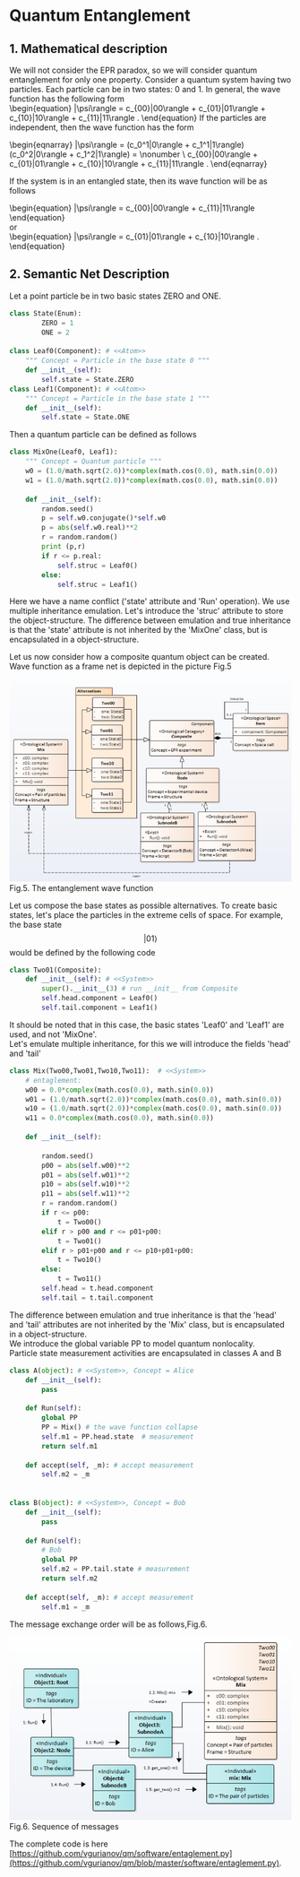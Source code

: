 # Quantum Entanglement
<!---

-->
## 1. Mathematical description
We will not consider the EPR paradox, so we will consider quantum entanglement for only one property. Consider a quantum system having two particles. Each particle can be in two states: 0 and 1. In general, the wave function has the following form  
\begin{equation}
	|\psi\rangle = c_{00}|00\rangle   + c_{01}|01\rangle + c_{10}|10\rangle + c_{11}|11\rangle .
\end{equation}
If the particles are independent, then the wave function has the form  

\begin{eqnarray}
	|\psi\rangle = (c_0^1|0\rangle   + c_1^1|1\rangle)(c_0^2|0\rangle   + c_1^2|1\rangle) = \nonumber \\
	c_{00}|00\rangle   + c_{01}|01\rangle + c_{10}|10\rangle + c_{11}|11\rangle .
\end{eqnarray}  

If the system is in an entangled state, then its wave function will be as follows  

\begin{equation}
	|\psi\rangle = c_{00}|00\rangle   +  c_{11}|11\rangle
\end{equation}  
or  
\begin{equation}
	|\psi\rangle =  c_{01}|01\rangle + c_{10}|10\rangle .
\end{equation}  

## 2. Semantic Net Description
Let a point particle be in two basic states ZERO and ONE.  
``` python
class State(Enum):
        ZERO = 1
        ONE = 2

class Leaf0(Component): # <<Atom>>
    """ Concept = Particle in the base state 0 """
    def __init__(self):
        self.state = State.ZERO
class Leaf1(Component): # <<Atom>>
    """ Concept = Particle in the base state 1 """
    def __init__(self):
        self.state = State.ONE

```  
Then a quantum particle can be defined as follows
``` python
class MixOne(Leaf0, Leaf1):
    """ Concept = Quantum particle """
    w0 = (1.0/math.sqrt(2.0))*complex(math.cos(0.0), math.sin(0.0))
    w1 = (1.0/math.sqrt(2.0))*complex(math.cos(0.0), math.sin(0.0))
    
    def __init__(self):
        random.seed()
        p = self.w0.conjugate()*self.w0
        p = abs(self.w0.real)**2
        r = random.random()
        print (p,r)
        if r <= p.real:
            self.struc = Leaf0() 
        else:
            self.struc = Leaf1() 
```  
Here we have a name conflict ('state' attribute and 'Run' operation). We use multiple inheritance emulation. Let's introduce the 'struc' attribute to store the object-structure. The difference between emulation and true inheritance is that the 'state' attribute is not inherited by the 'MixOne' class, but is encapsulated in a object-structure.  


Let us now consider how a composite quantum object can be created.
Wave function as a frame net is depicted in the picture Fig.5

![Image](entanglement_1.png)
Fig.5. The entanglement wave function

Let us compose the base states as possible alternatives. To create basic states, let's place the particles in the extreme cells of space. For example, the base state $$|01\rangle$$ would be defined by the following code  
``` python
class Two01(Composite):
    def __init__(self): # <<System>>
        super().__init__(3) # run __init__ from Composite
        self.head.component = Leaf0()
        self.tail.component = Leaf1()
```  
It should be noted that in this case, the basic states 'Leaf0' and 'Leaf1' are used, and not 'MixOne'.  
Let's emulate multiple inheritance, for this we will introduce the fields 'head' and 'tail'  
``` python
class Mix(Two00,Two01,Two10,Two11):  # <<System>>
    # entaglement:
    w00 = 0.0*complex(math.cos(0.0), math.sin(0.0))
    w01 = (1.0/math.sqrt(2.0))*complex(math.cos(0.0), math.sin(0.0))
    w10 = (1.0/math.sqrt(2.0))*complex(math.cos(0.0), math.sin(0.0))
    w11 = 0.0*complex(math.cos(0.0), math.sin(0.0))

    def __init__(self):
        
        random.seed()
        p00 = abs(self.w00)**2
        p01 = abs(self.w01)**2
        p10 = abs(self.w10)**2
        p11 = abs(self.w11)**2
        r = random.random()
        if r <= p00:
            t = Two00()
        elif r > p00 and r <= p01+p00:
            t = Two01()
        elif r > p01+p00 and r <= p10+p01+p00:
            t = Two10()
        else:
            t = Two11()
        self.head = t.head.component
        self.tail = t.tail.component
```  
The difference between emulation and true inheritance is that the 'head' and 'tail' attributes are not inherited by the 'Mix' class, but is encapsulated in a object-structure.  
We introduce the global variable PP to model quantum nonlocality.  
Particle state measurement activities are encapsulated in classes A and B  
``` python
class A(object): # <<System>>, Concept = Alice
    def __init__(self):
        pass

    def Run(self):
        global PP
        PP = Mix() # the wave function collapse
        self.m1 = PP.head.state  # measurement
        return self.m1

    def accept(self, _m): # accept measurement
        self.m2 = _m  


class B(object): # <<System>>, Concept = Bob
    def __init__(self):
        pass
        
    def Run(self):
        # Bob
        global PP
        self.m2 = PP.tail.state # measurement
        return self.m2

    def accept(self, _m): # accept measurement
        self.m1 = _m  
```  
The message exchange order will be as follows,Fig.6.

![Image](entanglement_2.png)  
Fig.6. Sequence of messages  
  
The complete code is here [https://github.com/vgurianov/qm/software/entaglement.py](https://github.com/vgurianov/qm/blob/master/software/entaglement.py).
